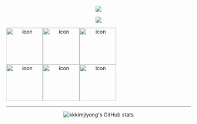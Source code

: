 
<p align="center">
  <img src='https://capsule-render.vercel.app/api?type=slice&color=gradient&text=%20Jiyong%20%20&height=200&fontSize=100' />
</p>
<div align="center">

<a href="https://hits.seeyoufarm.com"><img src="https://hits.seeyoufarm.com/api/count/incr/badge.svg?tab=repositories&url=https%3A%2F%2Fgithub.com%2Fkkkimjiyong&count_bg=%233652FF&title_bg=%23B2AFFF&icon=redhat.svg&icon_color=%23533EFF&title=%EC%9C%BC%EB%9E%B4%EC%B0%A8%EC%B0%A8&edge_flat=false"/></a>

<div style="display: flex; align-items: flex-start;"><img src="https://techstack-generator.vercel.app/js-icon.svg" alt="icon" width="100" height="100" /><img src="https://techstack-generator.vercel.app/ts-icon.svg" alt="icon" width="100" height="100" /><img src="https://techstack-generator.vercel.app/react-icon.svg" alt="icon" width="100" height="100" /></div><div style="display: flex; align-items: flex-start;"><img src="https://techstack-generator.vercel.app/redux-icon.svg" alt="icon" width="100" height="100" /><img src="https://techstack-generator.vercel.app/github-icon.svg" alt="icon" width="100" height="100" /><img src="https://techstack-generator.vercel.app/prettier-icon.svg" alt="icon" width="100" height="100" /></div>

---

![kkkimjiyong's GitHub stats](https://github-readme-stats.vercel.app/api?username=kkkimjiyong&show_icons=true&theme=radical)
</div>




